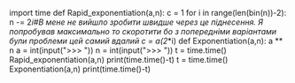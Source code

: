 import time
def Rapid_exponentiation(a,n):
    c = 1
    for i in range(len(bin(n))-2):
        n -= 2**i#В мене не вийшло зробити швидше через це піднесення. Я попробував максимально то скоротити бо з попередніми варіантами були проблеми цей самий вдалий
        c *= a**(2**i)
def Exponentiation(a,n):
    a ** n
a = int(input(">>> "))
n = int(input(">>> "))
t = time.time()
Rapid_exponentiation(a,n)
print(time.time()-t)
t = time.time()
Exponentiation(a,n)
print(time.time()-t)
